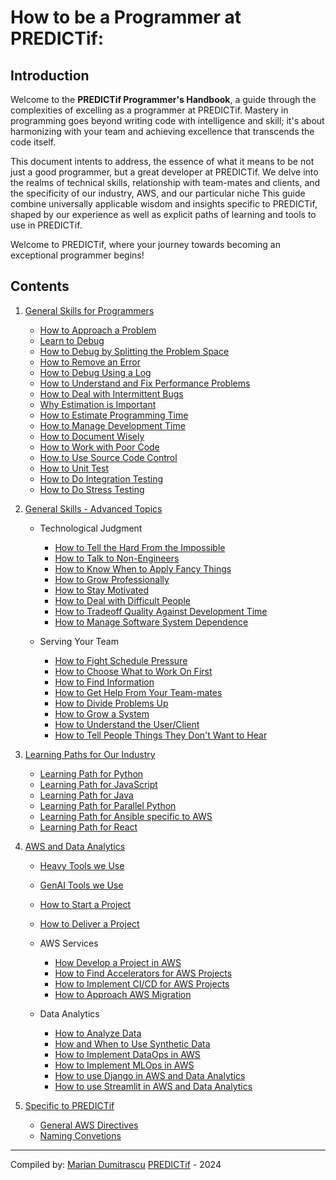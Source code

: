 # How to be a Programmer at PREDICTif:

## Introduction

Welcome to the **PREDICTif Programmer's Handbook**, a guide through the complexities of excelling as a programmer at PREDICTif. Mastery in programming goes beyond writing code with intelligence and skill; it's about harmonizing with your team and achieving excellence that transcends the code itself.

This document intents to address, the essence of what it means to be not just a good programmer, but a great developer at PREDICTif. We delve into the realms of technical skills, relationship with team-mates and clients, and the specificity of our industry, AWS, and our particular niche This guide combine universally applicable wisdom and insights specific to PREDICTif, shaped by our experience as well as explicit paths of learning and tools to use in PREDICTif.

Welcome to PREDICTif, where your journey towards becoming an exceptional programmer begins!

<!-- Welcome to the **PREDICTif Programmer's Handbook**! This guide is here to help you become an outstanding programmer at PREDICTif. Being great at programming isn't just about writing smart code. It's also about working well with your team and achieving goals that go beyond the code.

In this document, we're going to cover what it takes to be not just good, but great at developing software with us. We'll look at technical skills, how to work with teammates and clients, and the specifics of our field, including AWS and our particular focus areas. This guide offers advice and insights that are
unevrsally applicable as well as tips, tools, and "way we do things" specific to PREDICTif.

Welcome to PREDICTif, where you start your journey to becoming an amazing programmer! -->

## Contents

1. [General Skills for Programmers](010-Beginner)

   - [How to Approach a Problem](010-Beginner/Personal-Skills/01-Learn-To-Debug.md)
   - [Learn to Debug](010-Beginner/Personal-Skills/01-Learn-To-Debug.md)
   - [How to Debug by Splitting the Problem Space](010-Beginner/Personal-Skills/02-How-to-Debug-by-Splitting-the-Problem-Space.md)
   - [How to Remove an Error](010-Beginner/Personal-Skills/03-How-to-Remove-an-Error.md)
   - [How to Debug Using a Log](010-Beginner/Personal-Skills/04-How-to-Debug-Using-a-Log.md)
   - [How to Understand and Fix Performance Problems](010-Beginner/Personal-Skills/05-How-to-Understand-Performance-Problems.md)
   - [How to Deal with Intermittent Bugs](010-Beginner/Personal-Skills/10-How-to-Deal-with-Intermittent-Bugs.md)
   - [Why Estimation is Important](010-Beginner/Team-Skills/01-Why-Estimation-is-Important.md)
   - [How to Estimate Programming Time](010-Beginner/Team-Skills/02-How-to-Estimate-Programming-Time.md)
   - [How to Manage Development Time](020-Intermediate/Team-Skills/01-How-to-Manage-Development-Time.md)
   - [How to Document Wisely](010-Beginner/Team-Skills/05-How-to-Document-Wisely.md)
   - [How to Work with Poor Code](010-Beginner/Team-Skills/06-How-to-Work-with-Poor-Code.md)
   - [How to Use Source Code Control](010-Beginner/Team-Skills/07-How-to-Use-Source-Code-Control.md)
   - [How to Unit Test](010-Beginner/Team-Skills/08-How-to-Unit-Test.md)
   - [How to Do Integration Testing](020-Intermediate/Personal-Skills/08-How-to-Do-Integration-Testing.md)
   - [How to Do Stress Testing](020-Intermediate/Personal-Skills/04-How-to-Stress-Test.md)

2. [General Skills - Advanced Topics](020-Advanced)

   - Technological Judgment

     - [How to Tell the Hard From the Impossible](020-Advanced/Technical-Judgment/01-How-to-Tell-the-Hard-From-the-Impossible.md)
     - [How to Talk to Non-Engineers](020-Intermediate/Judgment/08-How-to-Talk-to-Non-Engineers.md)
     - [How to Know When to Apply Fancy Things](en/020-Intermediate/Judgment/07-How-to-Know-When-to-Apply-Fancy-Computer-Science.md)
     - [How to Grow Professionally](020-Intermediate/Judgment/05-How-to-Grow-Professionally.md)
     - [How to Stay Motivated](020-Intermediate/Personal-Skills/01-How-to-Stay-Motivated.md)
     - [How to Deal with Difficult People](en/010-Beginner/Team-Skills/11-How-to-Deal-with-Difficult-People.md)
     - [How to Tradeoff Quality Against Development Time](020-Intermediate/Judgment/01-How-to-Tradeoff-Quality-Against-Development-Time.md)
     - [How to Manage Software System Dependence](020-Intermediate/Judgment/02-How-to-Manage-Software-System-Dependence.md)

   - Serving Your Team

     - [How to Fight Schedule Pressure](020-Advanced/Compromising-Wisely/01-How-to-Fight-Schedule-Pressure.md)
     - [How to Choose What to Work On First](020-Advanced/Serving-Your-Team/02-How-to-Choose-What-to-Work-On.md)
     - [How to Find Information](010-Beginner/Team-Skills/03-How-to-Find-Out-Information.md)
     - [How to Get Help From Your Team-mates](020-Advanced/Serving-Your-Team/03-How-to-Get-the-Most-From-Your-Teammates.md)
     - [How to Divide Problems Up](020-Advanced/Serving-Your-Team/04-How-to-Divide-Problems-Up.md)
     - [How to Grow a System](020-Advanced/Serving-Your-Team/07-How-to-Grow-a-System.md)
     - [How to Understand the User/Client](020-Advanced/Compromising-Wisely/02-How-to-Understand-the-User.md)
     - [How to Tell People Things They Don&#39;t Want to Hear](020-Advanced/Serving-Your-Team/09-How-to-Tell-People-Things-They-Dont-Want-to-Hear.md)

3. [Learning Paths for Our Industry](4-Skills)

   - [Learning Path for Python](4-Skills/01-Learning-Path-for-Python.md)
   - [Learning Path for JavaScript](4-Skills/02-Learning-Path-for-JavaScript.md)
   - [Learning Path for Java](4-Skills/03-Learning-Path-for-Java.md)
   - [Learning Path for Parallel Python](4-Skills/04-Learning-Path-for-Parallel-Programming.md)
   - [Learning Path for Ansible specific to AWS](4-Skills/04-Learning-Path-for-Parallel-Programming.md)
   - [Learning Path for React](4-Skills/04-Learning-Path-for-Parallel-Programming.md)

4. [AWS and Data Analytics](5-AWS)
   - [Heavy Tools we Use](020-Intermediate/Personal-Skills/10-Heavy-Tools.md)
   - [GenAI Tools we Use](020-Intermediate/Personal-Skills/10-Heavy-Tools.md)
   - [How to Start a Project](020-Intermediate/Personal-Skills/09-How-to-Start-a-Project.md)
   - [How to Deliver a Project](020-Intermediate/Personal-Skills/09-How-to-Deliver-a-Project.md)

   - AWS Services

     - [How Develop a Project in AWS](5-AWS/03-How-to-develop-a-project-in-AWS.md)
     - [How to Find Accelerators for AWS Projects](5-AWS/02-How-to-Find-Accelerators-for-AWS.md)
     - [How to Implement CI/CD for AWS Projects](5-AWS/03-How-to-develop-a-project-in-AWS.md)
     - [How to Approach AWS Migration](5-AWS/04-How-to-Approach-Migration-to-AWS.md)

   - Data Analytics

     - [How to Analyze Data](020-Intermediate/Personal-Skills/11-How-to-analyze-data.md)
     - [How and When to Use Synthetic Data](020-Intermediate/Personal-Skills/11-How-to-analyze-data.md)
     - [How to  Implement DataOps in AWS](020-Intermediate/Personal-Skills/11-How-to-analyze-data.md)
     - [How to  Implement MLOps in AWS](020-Intermediate/Personal-Skills/11-How-to-analyze-data.md)
     - [How to use Django in AWS and Data Analytics](020-Intermediate/Personal-Skills/11-How-to-analyze-data.md)
     - [How to use Streamlit in AWS and Data Analytics](020-Intermediate/Personal-Skills/11-How-to-analyze-data.md)

5. [Specific to PREDICTif](050-Specific)

   - [General AWS Directives](050-Specific/00-General-AWS-Directives.md)
   - [Naming Convetions](050-Specific/01-Naming-Conventions.md)



-------------------
Compiled by: [Marian Dumitrascu](mailto:marian.dumitrascu@predictifsolutions.com) [PREDICTif](https://www.predictif.com) - 2024


<!-- - [How to Optimize Loops](010-Beginner/Personal-Skills/07-How-to-Optimize-Loops.md) -->
